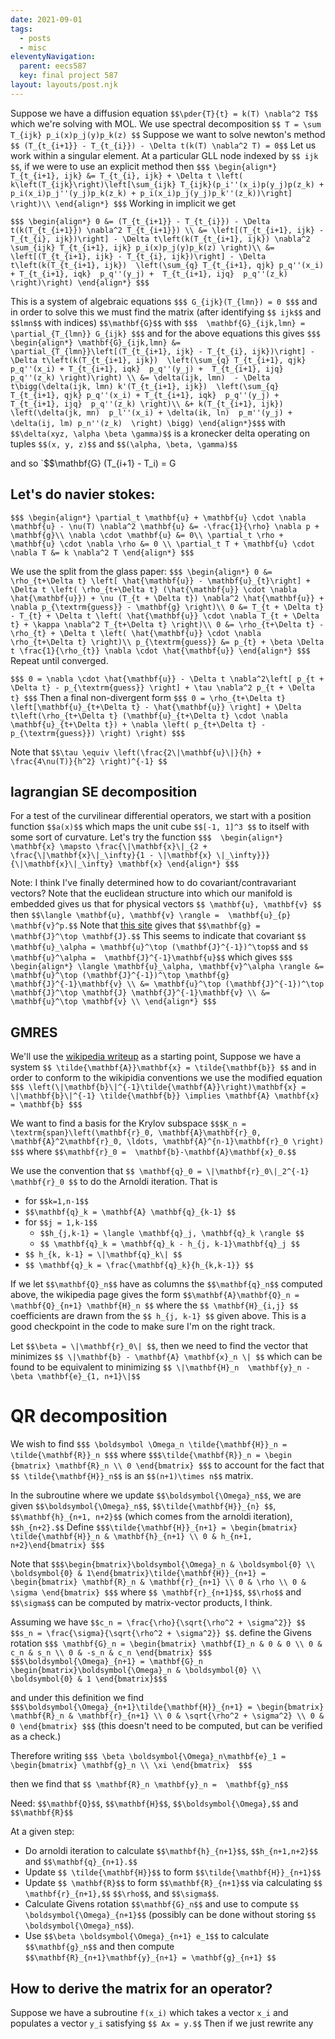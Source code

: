 ```yaml
---
date: 2021-09-01
tags:
  - posts
  - misc
eleventyNavigation:
  parent: eecs587
  key: final project 587
layout: layouts/post.njk
---
```



Suppose we have a diffusion equation
`$$\pder{T}{t} = k(T) \nabla^2 T$$`
which we're solving with MOL. We use spectral decomposition
`$$ T = \sum T_{ijk} p_i(x)p_j(y)p_k(z) $$`
Suppose we want to solve newton's method 
`$$ (T_{t_{i+1}} - T_{t_{i}}) - \Delta t(k(T) \nabla^2 T) = 0$$`
Let us work within a singular element. 
At a particular GLL node indexed by `$$ ijk $$`, if we 
were to use an explicit method then
`$$$
\begin{align*}
 T_{t_{i+1}, ijk} &= T_{t_{i}, ijk} + \Delta t \left( k\left(T_{ijk}\right)\left[\sum_{ijk} T_{ijk}(p_i''(x_i)p(y_j)p(z_k) + p_i(x_i)p_j''(y_j)p_k(z_k) + p_i(x_i)p_j(y_j)p_k''(z_k))\right] \right)\\
\end{align*}
$$$`
Working in implicit we get

`$$$
\begin{align*}
   0 &= (T_{t_{i+1}} - T_{t_{i}}) - \Delta t(k(T_{t_{i+1}}) \nabla^2 T_{t_{i+1}}) \\
   &= \left[(T_{t_{i+1}, ijk} - T_{t_{i}, ijk})\right] - \Delta t\left(k(T_{t_{i+1}, ijk}) \nabla^2 \sum_{ijk} T_{t_{i+1}, ijk} p_i(x)p_j(y)p_k(z) \right)\\
   &= \left[(T_{t_{i+1}, ijk} - T_{t_{i}, ijk})\right] - \Delta t\left(k(T_{t_{i+1}, ijk})  \left(\sum_{q} T_{t_{i+1}, qjk} p_q''(x_i) + T_{t_{i+1}, iqk}  p_q''(y_j) +  T_{t_{i+1}, ijq}  p_q''(z_k) \right)\right)
\end{align*}
$$$`

This is a system of algebraic equations 
`$$$
 G_{ijk}(T_{lmn}) = 0
$$$`
and in order to solve this we must find the matrix (after identifying `$$ ijk$$` and `$$lmn$$` with indices)
`$$\mathbf{G}$$` with
`$$$ 
\mathbf{G}_{ijk,lmn} = \partial_{T_{lmn}} G_{ijk}
$$$`
and for the above equations this gives
`$$$ 
\begin{align*}
  \mathbf{G}_{ijk,lmn} &= \partial_{T_{lmn}}\left[(T_{t_{i+1}, ijk} - T_{t_{i}, ijk})\right] - \Delta t\left(k(T_{t_{i+1}, ijk})  \left(\sum_{q} T_{t_{i+1}, qjk} p_q''(x_i) + T_{t_{i+1}, iqk}  p_q''(y_j) +  T_{t_{i+1}, ijq}  p_q''(z_k) \right)\right) \\
  &= \delta(ijk, lmn)  - \Delta t\bigg(\delta(ijk, lmn) k'(T_{t_{i+1}, ijk})  \left(\sum_{q} T_{t_{i+1}, qjk} p_q''(x_i) + T_{t_{i+1}, iqk}  p_q''(y_j) +  T_{t_{i+1}, ijq}  p_q''(z_k) \right)\\
  &+ k(T_{t_{i+1}, ijk}) \left(\delta(jk, mn)  p_l''(x_i) + \delta(ik, ln)  p_m''(y_j) + \delta(ij, lm) p_n''(z_k)  \right) \bigg)
\end{align*}$$$`
with `$$\delta(xyz, \alpha \beta \gamma)$$` is a kronecker delta operating on tuples `$$(x, y, z)$$` and `$$(\alpha, \beta, \gamma)$$`


and so `$$\mathbf{G} (T_{i+1} - T_i) = G
## Let's do navier stokes:

`$$$
\begin{align*}
  \partial_t \mathbf{u} + \mathbf{u} \cdot \nabla \mathbf{u} - \nu(T) \nabla^2 \mathbf{u} &= -\frac{1}{\rho} \nabla p + \mathbf{g}\\
  \nabla \cdot \mathbf{u} &= 0\\
  \partial_t \rho + \mathbf{u} \cdot \nabla \rho &= 0 \\
  \partial_t T + \mathbf{u} \cdot \nabla T &= k \nabla^2 T
\end{align*}
$$$`

We use the split from the glass paper:
`$$$
\begin{align*}
0 &= \rho_{t+\Delta t} \left[ \hat{\mathbf{u}} - \mathbf{u}_{t}\right] + \Delta t \left( \rho_{t+\Delta t} (\hat{\mathbf{u}} \cdot \nabla \hat{\mathbf{u}}) + \nu (T_{t + \Delta t}) \nabla^2 \hat{\mathbf{u}} + \nabla p_{\textrm{guess}} - \mathbf{g} \right)\\
0 &= T_{t + \Delta t} - T_{t} + \Delta t \left( \hat{\mathbf{u}} \cdot \nabla T_{t + \Delta t} + \kappa \nabla^2 T_{t+\Delta t} \right)\\
0 &= \rho_{t+\Delta t} - \rho_{t} + \Delta t \left( \hat{\mathbf{u}} \cdot \nabla \rho_{t+\Delta t} \right)\\
p_{\textrm{guess}} &= p_{t} + \beta \Delta t \frac{1}{\rho_{t}} \nabla \cdot \hat{\mathbf{u}}
\end{align*}
$$$`
Repeat until converged.

`$$$
0 = \nabla \cdot \hat{\mathbf{u}} - \Delta t \nabla^2\left[ p_{t + \Delta t} - p_{\textrm{guess}} \right] + \tau \nabla^2 p_{t + \Delta t}
$$$`
Then a final non-divergent form
`$$$
0 = \rho_{t+\Delta t} \left[\mathbf{u}_{t+\Delta t} - \hat{\mathbf{u}} \right] + \Delta t\left(\rho_{t+\Delta t} (\mathbf{u}_{t+\Delta t} \cdot \nabla \mathbf{u}_{t+\Delta t}) + \nabla \left( p_{t+\Delta t} - p_{\textrm{guess}}) \right) \right)
$$$`

Note that `$$\tau \equiv \left(\frac{2\|\mathbf{u}\|}{h} + \frac{4\nu(T)}{h^2} \right)^{-1} $$`


## lagrangian SE decomposition
For a test of the curvilinear differential operators, we start with a position function `$$a(x)$$` which maps the unit cube `$$[-1, 1]^3 $$` to itself
with some sort of curvature. Let's try the function
`$$$ 
\begin{align*}
\mathbf{x} \mapsto \frac{\|\mathbf{x}\|_{2 + \frac{\|\mathbf{x}\|_\infty}{1 - \|\mathbf{x} \|_\infty}}}{\|\mathbf{x}\|_\infty} \mathbf{x}
\end{align*}
$$$`

Note: I think I've finally determined how to do covariant/contravariant vectors? Note that the euclidean structure into which our manifold is embedded gives us that for 
physical vectors `$$ \mathbf{u}, \mathbf{v} $$` then `$$\langle \mathbf{u}, \mathbf{v} \rangle =  \mathbf{u}_{p} \mathbf{v}^p.$$` Note that [this site](https://en.wikipedia.org/wiki/First_fundamental_form) 
gives that `$$\mathbf{g} = \mathbf{J}^\top \mathbf{J}.$$` This seems to indicate that covariant `$$ \mathbf{u}_\alpha = \mathbf{u}^\top (\mathbf{J}^{-1})^\top$$` and `$$ \mathbf{u}^\alpha =  \mathbf{J}^{-1}\mathbf{u}$$`
which gives
`$$$
\begin{align*}
\langle \mathbf{u}_\alpha, \mathbf{v}^\alpha \rangle &= \mathbf{u}^\top (\mathbf{J}^{-1})^\top \mathbf{g}  \mathbf{J}^{-1}\mathbf{v} \\
&= \mathbf{u}^\top (\mathbf{J}^{-1})^\top \mathbf{J}^\top \mathbf{J} \mathbf{J}^{-1}\mathbf{v} \\
&= \mathbf{u}^\top \mathbf{v} \\
\end{align*}
$$$`






## GMRES
We'll use the [wikipedia writeup](https://en.wikipedia.org/wiki/Generalized_minimal_residual_method) as a starting point, 
Suppose we have a system `$$ \tilde{\mathbf{A}}\mathbf{x} = \tilde{\mathbf{b}} $$` 
and in order to conform to the wikipidia conventions we use the modified equation `$$$ \left(\|\mathbf{b}\|^{-1}\tilde{\mathbf{A}}\right)\mathbf{x} = \|\mathbf{b}\|^{-1} \tilde{\mathbf{b}} \implies \mathbf{A} \mathbf{x}  = \mathbf{b} $$$`

We want to find a basis for the Krylov subspace
`$$$K_n = \textrm{span}\left(\mathbf{r}_0, \mathbf{A}\mathbf{r}_0, \mathbf{A}^2\mathbf{r}_0, \ldots, \mathbf{A}^{n-1}\mathbf{r}_0 \right) $$$`
where `$$\mathbf{r}_0 =  \mathbf{b}-\mathbf{A}\mathbf{x}_0.$$`

We use the convention that `$$ \mathbf{q}_0 = \|\mathbf{r}_0\|_2^{-1} \mathbf{r}_0 $$` to do the Arnoldi iteration. That is
* for `$$k=1,n-1$$`
* `$$\mathbf{q}_k = \mathbf{A} \mathbf{q}_{k-1} $$`
* for `$$j = 1,k-1$$`
  * `$$h_{j,k-1} = \langle \mathbf{q}_j, \mathbf{q}_k \rangle $$`
  * `$$ \mathbf{q}_k = \mathbf{q}_k - h_{j, k-1}\mathbf{q}_j $$`
* `$$ h_{k, k-1} = \|\mathbf{q}_k\| $$`
* `$$ \mathbf{q}_k = \frac{\mathbf{q}_k}{h_{k,k-1}} $$`


If we let `$$\mathbf{Q}_n$$` have as columns the `$$\mathbf{q}_n$$` computed above, 
the wikipedia page gives the form `$$\mathbf{A}\mathbf{Q}_n = \mathbf{Q}_{n+1} \mathbf{H}_n $$`
where the `$$ \mathbf{H}_{i,j} $$` coefficients are drawn from the
`$$ h_{j, k-1} $$` given above. This is a good checkpoint in the code to make sure I'm on the right track.

Let `$$\beta = \|\mathbf{r}_0\| $$`, then we need to find the vector  that minimizes `$$ \|\mathbf{b} - \mathbf{A} \mathbf{x}_n \| $$`
which can be found to be equivalent to minimizing  `$$ \|\mathbf{H}_n  \mathbf{y}_n - \beta \mathbf{e}_{1, n+1}\|$$`

# QR decomposition
We wish to find 
`$$$ \boldsymbol \Omega_n \tilde{\mathbf{H}}_n = \tilde{\mathbf{R}}_n $$$`
where `$$$\tilde{\mathbf{R}}_n = \begin {bmatrix} \mathbf{R}_n \\ 0 \end{bmatrix} $$$`
to account for the fact that `$$ \tilde{\mathbf{H}}_n$$` is an `$$(n+1)\times n$$` matrix.

In the subroutine where we update `$$\boldsymbol{\Omega}_n$$`, we are given `$$\boldsymbol{\Omega}_n$$`, `$$\tilde{\mathbf{H}}_{n} $$`, `$$\mathbf{h}_{n+1, n+2}$$` (which comes from the arnoldi iteration), `$$h_{n+2}.$$`
Define
`$$$\tilde{\mathbf{H}}_{n+1} = \begin{bmatrix} \tilde{\mathbf{H}}_n & \mathbf{h}_{n+1} \\ 0 & h_{n+1, n+2}\end{bmatrix} $$$`

Note that `$$$\begin{bmatrix}\boldsymbol{\Omega}_n & \boldsymbol{0} \\ \boldsymbol{0} & 1\end{bmatrix}\tilde{\mathbf{H}}_{n+1} = \begin{bmatrix} \mathbf{R}_n & \mathbf{r}_{n+1} \\ 0 & \rho \\ 0 & \sigma \end{bmatrix} $$$`
where `$$ \mathbf{r}_{n+1}$$`, `$$\rho$$` and `$$\sigma$$` can be computed by matrix-vector products, I think.

Assuming we have `$$c_n = \frac{\rho}{\sqrt{\rho^2 + \sigma^2}} $$` `$$s_n = \frac{\sigma}{\sqrt{\rho^2 + \sigma^2}} $$`.
define the Givens rotation `$$$ \mathbf{G}_n = \begin{bmatrix} \mathbf{I}_n & 0 & 0 \\ 0 & c_n & s_n \\ 0 & -s_n & c_n \end{bmatrix} $$$`
`$$$\boldsymbol{\Omega}_{n+1} = \mathbf{G}_n \begin{bmatrix}\boldsymbol{\Omega}_n & \boldsymbol{0} \\ \boldsymbol{0} & 1 \end{bmatrix}$$$`

and under this definition we find 
`$$$\boldsymbol{\Omega}_{n+1}\tilde{\mathbf{H}}_{n+1} = \begin{bmatrix} \mathbf{R}_n & \mathbf{r}_{n+1} \\ 0 & \sqrt{\rho^2 + \sigma^2} \\ 0 & 0 \end{bmatrix} $$$`
(this doesn't need to be computed, but can be verified as a check.)

Therefore writing 
`$$$ \beta \boldsymbol{\Omega}_n\mathbf{e}_1 = \begin{bmatrix} \mathbf{g}_n \\ \xi \end{bmatrix}  $$$`

then we find that `$$ \mathbf{R}_n \mathbf{y}_n =  \mathbf{g}_n$$`

Need: `$$\mathbf{Q}$$`, `$$\mathbf{H}$$`, `$$\boldsymbol{\Omega},$$` and `$$\mathbf{R}$$`

At a given step:
* Do arnoldi iteration to calculate `$$\mathbf{h}_{n+1}$$`, `$$h_{n+1,n+2}$$` and `$$\mathbf{q}_{n+1}.$$`
* Update `$$ \tilde{\mathbf{H}}$$` to form `$$\tilde{\mathbf{H}}_{n+1}$$`
* Update `$$ \mathbf{R}$$` to form `$$\mathbf{R}_{n+1}$$` via calculating `$$ \mathbf{r}_{n+1},$$` `$$\rho$$`, and `$$\sigma$$`.
* Calculate Givens rotation `$$\mathbf{G}_n$$` and use to compute `$$ \boldsymbol{\Omega}_{n+1}$$` (possibly can be done without storing `$$ \boldsymbol{\Omega}_n$$`).
* Use `$$\beta \boldsymbol{\Omega}_{n+1} e_1$$` to calculate `$$\mathbf{g}_n$$` and then compute `$$\mathbf{R}_{n+1}\mathbf{y}_{n+1} = \mathbf{g}_{n+1} $$`



## How to derive the matrix for an operator? 

Suppose we have a subroutine `f(x_i)` which takes a vector `x_i` and populates a vector `y_i` satisfying `$$ Ax = y.$$` Then if we just rewrite any
